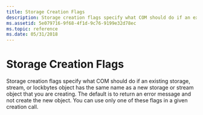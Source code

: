 ```yaml
---
title: Storage Creation Flags
description: Storage creation flags specify what COM should do if an existing storage, stream, or lockbytes object has the same name as a new storage or stream object that you are creating.
ms.assetid: 5e079716-9f68-4f1d-9c76-9199e32d78ec
ms.topic: reference
ms.date: 05/31/2018
---
```


# Storage Creation Flags

Storage creation flags specify what COM should do if an existing storage, stream, or lockbytes object has the same name as a new storage or stream object that you are creating. The default is to return an error message and not create the new object. You can use only one of these flags in a given creation call.

 

 




